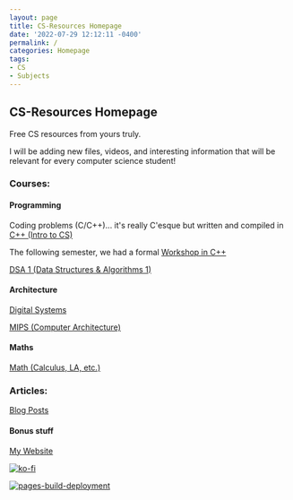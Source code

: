 ```yaml
---
layout: page
title: CS-Resources Homepage
date: '2022-07-29 12:12:11 -0400'
permalink: /
categories: Homepage
tags:
- CS
- Subjects
---
```


## CS-Resources Homepage

Free CS resources from yours truly.

I will be adding new files, videos, and interesting information that will be relevant for every computer science student!


### Courses: 

#### Programming

Coding problems (C/C++)... it's really C'esque but written and compiled in 
[C++ (Intro to CS)](https://avipars.github.io/CS-Resources/intro_cs/)

The following semester, we had a formal 
[Workshop in C++](https://avipars.github.io/CS-Resources/cpp_workshop)

[DSA 1 (Data Structures & Algorithms 1)](https://avipars.github.io/CS-Resources/data_struct/)


#### Architecture

[Digital Systems](https://avipars.github.io/CS-Resources/DigitalSystems/)


[MIPS (Computer Architecture)](https://avipars.github.io/CS-Resources/mips/)

#### Maths

[Math (Calculus, LA, etc.)](https://avipars.github.io/CS-Resources/math/)


### Articles: 

[Blog Posts](https://cs.aviparshan.com/blog)


#### Bonus stuff

[My Website](https://aviparshan.com/)

[![ko-fi](https://ko-fi.com/img/githubbutton_sm.svg)](https://ko-fi.com/J3J81LRFO)

[![pages-build-deployment](https://github.com/avipars/CS-Resources/actions/workflows/pages/pages-build-deployment/badge.svg)](https://github.com/avipars/CS-Resources/actions/workflows/pages/pages-build-deployment)